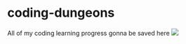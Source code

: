 # coding-dungeons
All of my coding learning progress gonna be saved here
[![](https://s18955.pcdn.co/wp-content/uploads/2018/02/github.png)](https://youtu.be/irqbmMNs2Bo)
